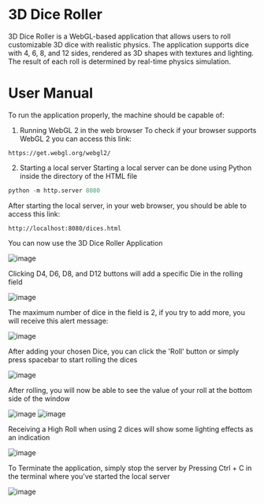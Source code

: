 # 3D Dice Roller
3D Dice Roller is a WebGL-based application that allows users to roll customizable 3D dice with realistic physics. The application supports dice with 4, 6, 8, and 12 sides, rendered as 3D shapes with textures and lighting. The result of each roll is determined by real-time physics simulation.

# User Manual
To run the application properly, the machine should be capable of:
1. Running WebGL 2 in the web browser
To check if your browser supports WebGL 2 you can access this link:
```
https://get.webgl.org/webgl2/
```

2. Starting a local server
Starting a local server can be done using Python inside the directory of the HTML file
```python
python -m http.server 8080
```
After starting the local server, in your web browser, you should be able to access this link:
```
http://localhost:8080/dices.html
```

You can now use the 3D Dice Roller Application

![image](https://github.com/user-attachments/assets/625dd8cb-0db9-4416-ac08-d0560b2bd967)

Clicking D4, D6, D8, and D12 buttons will add a specific Die in the rolling field

![image](https://github.com/user-attachments/assets/3a85b592-5c9b-4a5b-aa7b-fbd1c84086ec)

The maximum number of dice in the field is 2, if you try to add more, you will receive this alert message:

![image](https://github.com/user-attachments/assets/6392b082-895d-4c87-bec4-244b56582877)

After adding your chosen Dice, you can click the 'Roll' button or simply press spacebar to start rolling the dices

![image](https://github.com/user-attachments/assets/e6f28937-0c66-4a18-9562-d0e4fed6268e)

After rolling, you will now be able to see the value of your roll at the bottom side of the window

![image](https://github.com/user-attachments/assets/69113c65-821d-4812-9cf0-820c65a0df33)
![image](https://github.com/user-attachments/assets/b6914b6b-2196-4cfc-826a-909821f40343)


Receiving a High Roll when using 2 dices will show some lighting effects as an indication

![image](https://github.com/user-attachments/assets/83010d35-5f0c-4646-bd33-1c9ae790327d)

To Terminate the application, simply stop the server by Pressing Ctrl + C in the terminal where you've started the local server

![image](https://github.com/user-attachments/assets/d4e9e495-419d-44ce-9f72-475546a3c873)







